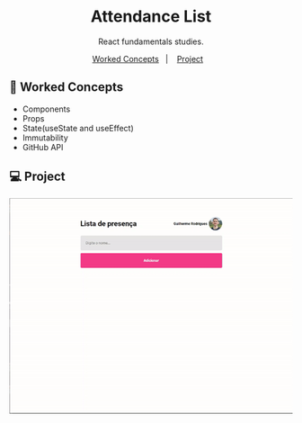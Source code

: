 <h1 align="center">Attendance List</h1>

<p align="center"> React fundamentals studies. </p>

<p align="center">
 <a href="#-Worked-concepts">Worked Concepts</a>&nbsp;&nbsp;&nbsp;|&nbsp;&nbsp;&nbsp;
  <a href="#-Project">Project</a>&nbsp;&nbsp;&nbsp;
</p>

## 📝 Worked Concepts

- Components
- Props
- State(useState and useEffect)
- Immutability
- GitHub API

## 💻 Project

<p align="center">
  <img src="src/assets/demo.gif" alt="animated" />
</p>
